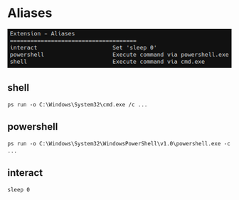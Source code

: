 # Aliases

![](./_img/01.png)



## shell

```
ps run -o C:\Windows\System32\cmd.exe /c ...
```
 


## powershell

```
ps run -o C:\Windows\System32\WindowsPowerShell\v1.0\powershell.exe -c ...
```



## interact

```
sleep 0
```